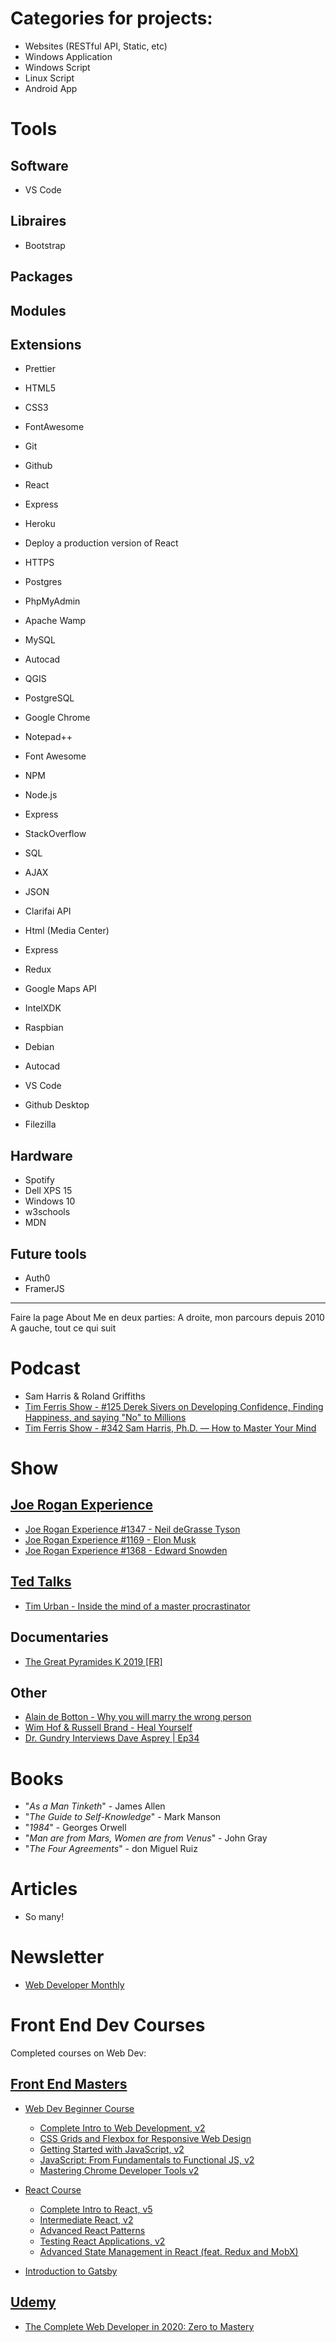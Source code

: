 # Categories for projects:

- Websites (RESTful API, Static, etc)
- Windows Application
- Windows Script
- Linux Script
- Android App

# Tools

## Software

- VS Code

## Libraires

- Bootstrap

## Packages

## Modules

## Extensions

- Prettier

- HTML5
- CSS3
- FontAwesome
- Git
- Github
- React
- Express
- Heroku
- Deploy a production version of React
- HTTPS
- Postgres
- PhpMyAdmin
- Apache Wamp
- MySQL
- Autocad
- QGIS
- PostgreSQL
- Google Chrome
- Notepad++
- Font Awesome
- NPM
- Node.js
- Express
- StackOverflow
- SQL
- AJAX
- JSON
- Clarifai API
- Html (Media Center)
- Express
- Redux
- Google Maps API
- IntelXDK
- Raspbian
- Debian
- Autocad
- VS Code
- Github Desktop
- Filezilla

## Hardware

- Spotify
- Dell XPS 15
- Windows 10
- w3schools
- MDN

## Future tools

- Auth0
- FramerJS

---

Faire la page About Me en deux parties:
A droite, mon parcours depuis 2010
A gauche, tout ce qui suit

# Podcast

- Sam Harris & Roland Griffiths
- [Tim Ferris Show - #125 Derek Sivers on Developing Confidence, Finding Happiness, and saying "No" to Millions](https://tim.blog/2015/12/14/derek-sivers-on-developing-confidence-finding-happiness-and-saying-no-to-millions/)
- [Tim Ferris Show - #342 Sam Harris, Ph.D. — How to Master Your Mind](https://tim.blog/2018/10/29/sam-harris-waking-up/)

# Show

## [Joe Rogan Experience](https://www.youtube.com/user/PowerfulJRE)

- [Joe Rogan Experience #1347 - Neil deGrasse Tyson](https://www.youtube.com/watch?v=0pmviUS1Zac)
- [Joe Rogan Experience #1169 - Elon Musk](https://www.youtube.com/watch?v=ycPr5-27vSI)
- [Joe Rogan Experience #1368 - Edward Snowden](https://www.youtube.com/watch?v=efs3QRr8LWw)

## [Ted Talks](https://www.ted.com/talks)

- [Tim Urban - Inside the mind of a master procrastinator](https://www.ted.com/talks/tim_urban_inside_the_mind_of_a_master_procrastinator)

## Documentaries

- [The Great Pyramides K 2019 [FR]](https://www.youtube.com/watch?v=CcUjwt0M31I)

## Other

- [Alain de Botton - Why you will marry the wrong person](https://www.youtube.com/watch?v=-EvvPZFdjyk)
- [Wim Hof & Russell Brand - Heal Yourself](https://www.youtube.com/watch?v=JPPlicAEFec)
- [Dr. Gundry Interviews Dave Asprey | Ep34](https://www.youtube.com/watch?v=XWMR97rQc20)

# Books

- "_As a Man Tinketh_" - James Allen
- "_The Guide to Self-Knowledge_" - Mark Manson
- "_1984_" - Georges Orwell
- "_Man are from Mars, Women are from Venus_" - John Gray
- "_The Four Agreements_" - don Miguel Ruiz

# Articles

- So many!

# Newsletter

- [Web Developer Monthly](https://medium.com/zerotomastery/web-developer-monthly-november-2019-9e2feb4ed4bd)

# Front End Dev Courses

Completed courses on Web Dev:

## [Front End Masters](https://frontendmasters.com)

- [Web Dev Beginner Course](https://frontendmasters.com/learn/beginner/)

  - [Complete Intro to Web Development, v2](https://frontendmasters.com/courses/web-development-v2/)
  - [CSS Grids and Flexbox for Responsive Web Design](https://frontendmasters.com/courses/css-grids-flexbox/)
  - [Getting Started with JavaScript, v2](https://frontendmasters.com/courses/getting-started-javascript-v2/)
  - [JavaScript: From Fundamentals to Functional JS, v2](https://frontendmasters.com/courses/js-fundamentals-functional-v2/)
  - [Mastering Chrome Developer Tools v2](https://frontendmasters.com/courses/chrome-dev-tools-v2/)

- [React Course](https://frontendmasters.com/learn/react/)

  - [Complete Intro to React, v5](https://frontendmasters.com/courses/complete-react-v5/)
  - [Intermediate React, v2](https://frontendmasters.com/courses/intermediate-react-v2/)
  - [Advanced React Patterns](https://frontendmasters.com/courses/advanced-react-patterns/)
  - [Testing React Applications, v2](https://frontendmasters.com/courses/testing-react/)
  - [Advanced State Management in React (feat. Redux and MobX)](https://frontendmasters.com/courses/react-state/)

- [Introduction to Gatsby](https://frontendmasters.com/courses/gatsby/)

## [Udemy](https://www.udemy.com)

- [The Complete Web Developer in 2020: Zero to Mastery](https://www.udemy.com/course/the-complete-web-developer-zero-to-mastery/)

